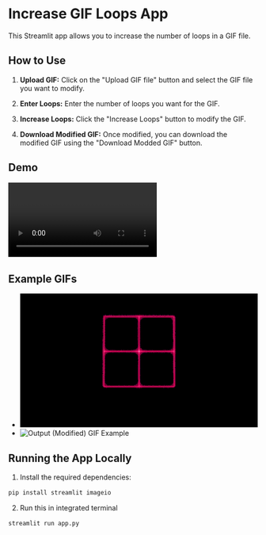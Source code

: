 # Increase GIF Loops App

This Streamlit app allows you to increase the number of loops in a GIF file.

## How to Use

1. **Upload GIF:** Click on the "Upload GIF file" button and select the GIF file you want to modify.

2. **Enter Loops:** Enter the number of loops you want for the GIF.

3. **Increase Loops:** Click the "Increase Loops" button to modify the GIF.

4. **Download Modified GIF:** Once modified, you can download the modified GIF using the "Download Modded GIF" button.


## Demo

![Demo](https://github.com/shaikamirgh/Custom-Boot-Animation/blob/main/Demo.mp4)

## Example GIFs

- ![Input GIF Example](https://github.com/shaikamirgh/Custom-Boot-Animation/blob/main/input.gif)
- ![Output (Modified) GIF Example](https://github.com/shaikamirgh/Custom-Boot-Animation/blob/main/output10.gif)

## Running the App Locally

1. Install the required dependencies:

```bash
pip install streamlit imageio
```
2. Run this in integrated terminal

```bash
streamlit run app.py
```